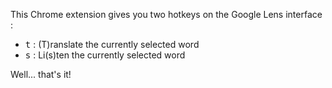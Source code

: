 This Chrome extension gives you two hotkeys on the Google Lens interface :

- <kbd>t</kbd> : (T)ranslate the currently selected word
- <kbd>s</kbd> : Li(s)ten the currently selected word


Well... that's it!
